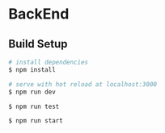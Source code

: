 # BackEnd

## Build Setup

```bash
# install dependencies
$ npm install

# serve with hot reload at localhost:3000
$ npm run dev

$ npm run test

$ npm run start

```
